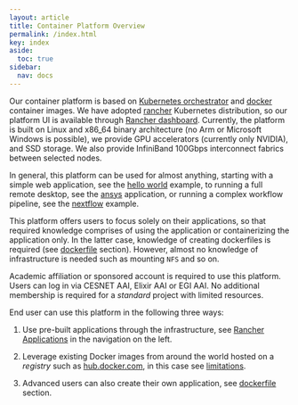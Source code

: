 ```yaml
---
layout: article
title: Container Platform Overview
permalink: /index.html
key: index
aside:
  toc: true
sidebar:
  nav: docs
---
```


Our container platform is based on [Kubernetes orchestrator](https://kubernetes.io/) and [docker](https://hub.docker.com/) container images. We have adopted [rancher](https://rancher.com) Kubernetes distribution, so our platform UI is available through [Rancher dashboard](https://rancher.cloud.e-infra.cz). Currently, the platform is built on Linux and x86\_64 binary architecture (no Arm or Microsoft Windows is possible), we provide GPU accelerators (currently only NVIDIA), and SSD storage. We also provide InfiniBand 100Gbps interconnect fabrics between selected nodes.

In general, this platform can be used for almost anything, starting with a simple web application, see the [hello world](/docs/kubectl-helloworld.html) example, to running a full remote desktop, see the [ansys](/docs/ansys.html) application, or running a complex workflow pipeline, see the [nextflow](/docs/nextflow.html) example.

This platform offers users to focus solely on their applications, so that required knowledge comprises of using the application or containerizing the application only. In the latter case, knowledge of creating dockerfiles is required (see [dockerfile](/docs/dockerfile.html) section). However, almost no knowledge of infrastructure is needed such as mounting `NFS` and so on.

Academic affiliation or sponsored account is required to use this platform. Users can log in via CESNET AAI, Elixir AAI or EGI AAI. No additional membership is required for a *standard* project with limited resources.

End user can use this platform in the following three ways:

1. Use pre-built applications through the infrastructure, see [Rancher Applications](/docs/rancher-applications.html) in the navigation on the left.

2. Leverage existing Docker images from around the world hosted on a *registry* such as [hub.docker.com](https://hub.docker.com), in this case see [limitations](/docs/limitations.html).

3. Advanced users can also create their own application, see [dockerfile](/docs/dockerfile.html) section.
